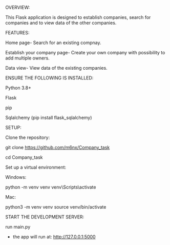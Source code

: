 OVERVIEW:

This Flask application is designed to establish companies, search for companies and to view data of the other companies.

FEATURES:

Home page- Search for an existing compnay.

Establish your company page- Create your own company with possibility to add multiple owners.

Data view- View data of the existing companies.

ENSURE THE FOLLOWING IS INSTALLED:

Python 3.8+

Flask

pip

Sqlalchemy (pip install flask_sqlalchemy)

SETUP:

Clone the repository:

git clone https://github.com/m6nx/Company_task

cd Company_task

Set up a virtual environment:

Windows:

python -m venv venv
venv\Scripts\activate

Mac:

python3 -m venv venv
source venv/bin/activate

START THE DEVELOPMENT SERVER:

run main.py

* the app will run at: http://127.0.0.1:5000
